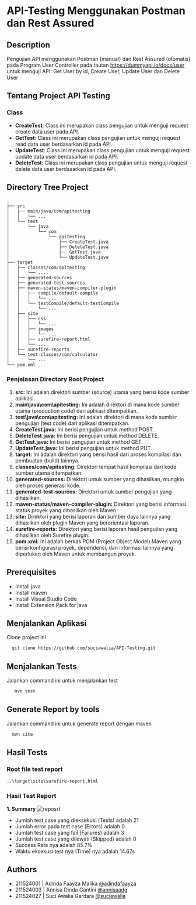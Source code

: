 # API-Testing Menggunakan Postman dan Rest Assured
## Description
Pengujian API menggunakan Postman (manual) dan Rest Assured (otomatis) pada Program User Controller pada tautan https://dummyapi.io/docs/user untuk menguji API: Get User by id, Create User, Update User dan Delete User

## Tentang Project API Testing

### Class
- **CreateTest**: Class ini merupakan class pengujian untuk menguji request create data user pada API.
- **GetTest**: Class ini merupakan class pengujian untuk menguji request read data user berdasarkan id pada API.
- **UpdateTest**: Class ini merupakan class pengujian untuk menguji request update data user berdasarkan id pada API.
- **DeleteTest**: Class ini merupakan class pengujian untuk menguji request delete data user berdasarkan id pada API.

## Directory Tree Project
```
.
├── src
│   ├── main/java/com/apitesting
│   │   └── ...
│   └── test
│       └── java
│           └── com
│               └── apitesting
│                   ├── CreateTest.java
│                   ├── DeleteTest.java
│                   ├── GetTest.java
│                   └── UpdateTest.java
├── target
│   ├── classes/com/apitesting
│   │   └── ....
│   ├── generated-sources
│   ├── generated-test-sources
│   ├── maven-status/maven-compiler-plugin
│   │   ├── compile/default-compile
│   │   │   └── ...
│   │   └── testCompile/default-testCompile
│   │       └── ...
│   ├── site
│   │   ├── css
│   │   │   └── ...
│   │   ├── images
│   │   │   └── ...
│   │   ├── surefire-report.html
│   │   └── ...
│   ├── surefire-reports
│   └── test-classes/com/calculator
│       └── ...
└── pom.xml
```
### Penjelasan Directory Root Project
1. **src:** Ini adalah direktori sumber (source) utama yang berisi kode sumber aplikasi.
2. **main\java\com\apitesting:** Ini adalah direktori di mana kode sumber utama (production code) dari aplikasi ditempatkan.
3. **test\java\com\apitesting:** Ini adalah direktori di mana kode sumber pengujian (test code) dari aplikasi ditempatkan.
7. **CreateTest.java:** Ini berisi pengujian untuk method POST.
8. **DeleteTest.java:** Ini berisi pengujian untuk method DELETE.
9. **GetTest.java:** Ini berisi pengujian untuk method GET.
10. **UpdateTest.java:** Ini berisi pengujian untuk method PUT.
11. **target:** Ini adalah direktori yang berisi hasil dari proses kompilasi dan pembuatan (build) lainnya.
12. **classes/com/apitesting:** Direktori tempat hasil kompilasi dari kode sumber utama ditempatkan.
13. **generated-sources:** Direktori untuk sumber yang dihasilkan, mungkin oleh proses generasi kode.
14. **generated-test-sources:** Direktori untuk sumber pengujian yang dihasilkan.
15. **maven-status/maven-compiler-plugin:** Direktori yang berisi informasi status proyek yang dihasilkan oleh Maven.
16. **site:** Direktori yang berisi laporan dan sumber daya lainnya yang dihasilkan oleh plugin Maven yang berorientasi laporan.
17. **surefire-reports:** Direktori yang berisi laporan hasil pengujian yang dihasilkan oleh Surefire plugin.
18. **pom.xml:** Ini adalah berkas POM (Project Object Model) Maven yang berisi konfigurasi proyek, dependensi, dan informasi lainnya yang diperlukan oleh Maven untuk membangun proyek.

## Prerequisites

- Install java
- Install maven
- Install Visual Studio Code
- Install Extension Pack for java

## Menjalankan Aplikasi

Clone project ini

```bash
  git clone https://github.com/suciawalia/API-Testing.git
```

## 
## Menjalankan Tests

Jalankan command ini untuk menjalankan test

```bash
   mvn test
```

## Generate Report by tools

Jalankan command ini untuk generate report dengan maven

```bash
  mvn site
```

## Hasil Tests
### Root file test report
```
..\target\site\surefire-report.html
```
### Hasil Test Report 
**1. Summary**
![reposrt](https://github.com/suciawalia/API-Testing/assets/99374578/229a4d0f-e748-4890-8e36-0325d0d6bcc6)

- Jumlah test case yang dieksekusi (Tests) adalah 21
- Jumlah error pada test case (Errors) adalah 0
- Jumlah test case yang fail (Failures) adalah 3
- Jumlah test case yang dilewati (Skipped) adalah 0
- Success Rate nya adalah 85.7%
- Waktu eksekusi test nya (Time) nya adalah 14.67s
  
## Authors
- 211524001 | Adinda Faayza Malika [@adindafaayza](https://github.com/adindafaayza)
- 211524003 | Annisa Dinda Gantini [@annisaadg](https://github.com/annisaadg)
- 211524027 | Suci Awalia Gardara [@suciawalia](https://github.com/suciawalia)
